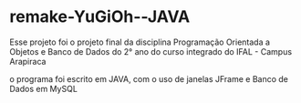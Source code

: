 # remake-YuGiOh--JAVA

Esse projeto foi o projeto final da disciplina Programação Orientada a Objetos e Banco de Dados do 2° ano do curso integrado do IFAL - Campus Arapiraca

o programa foi escrito em JAVA, com o uso de janelas JFrame e Banco de Dados em MySQL
